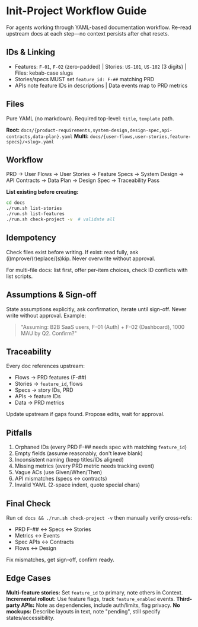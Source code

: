 # Init-Project Workflow Guide

For agents working through YAML-based documentation workflow. Re-read upstream docs at each step—no context persists after chat resets.

## IDs & Linking

- Features: `F-01`, `F-02` (zero-padded) | Stories: `US-101`, `US-102` (3 digits) | Files: kebab-case slugs
- Stories/specs MUST set `feature_id: F-##` matching PRD
- APIs note feature IDs in descriptions | Data events map to PRD metrics

## Files

Pure YAML (no markdown). Required top-level: `title`, `template` path.

**Root:** `docs/{product-requirements,system-design,design-spec,api-contracts,data-plan}.yaml`
**Multi:** `docs/{user-flows,user-stories,feature-specs}/<slug>.yaml`

## Workflow

PRD → User Flows → User Stories → Feature Specs → System Design → API Contracts → Data Plan → Design Spec → Traceability Pass

**List existing before creating:**
```bash
cd docs
./run.sh list-stories
./run.sh list-features
./run.sh check-project -v  # validate all
```

## Idempotency

Check files exist before writing. If exist: read fully, ask (i)mprove/(r)eplace/(s)kip. Never overwrite without approval.

For multi-file docs: list first, offer per-item choices, check ID conflicts with list scripts.

## Assumptions & Sign-off

State assumptions explicitly, ask confirmation, iterate until sign-off. Never write without approval. Example:
> "Assuming: B2B SaaS users, F-01 (Auth) + F-02 (Dashboard), 1000 MAU by Q2. Confirm?"

## Traceability

Every doc references upstream:
- Flows → PRD features (F-##)
- Stories → `feature_id`, flows
- Specs → story IDs, PRD
- APIs → feature IDs
- Data → PRD metrics

Update upstream if gaps found. Propose edits, wait for approval.

## Pitfalls

1. Orphaned IDs (every PRD F-## needs spec with matching `feature_id`)
2. Empty fields (assume reasonably, don't leave blank)
3. Inconsistent naming (keep titles/IDs aligned)
4. Missing metrics (every PRD metric needs tracking event)
5. Vague ACs (use Given/When/Then)
6. API mismatches (specs ↔ contracts)
7. Invalid YAML (2-space indent, quote special chars)

## Final Check

Run `cd docs && ./run.sh check-project -v` then manually verify cross-refs:
- PRD F-## ↔ Specs ↔ Stories
- Metrics ↔ Events
- Spec APIs ↔ Contracts
- Flows ↔ Design

Fix mismatches, get sign-off, confirm ready.

## Edge Cases

**Multi-feature stories:** Set `feature_id` to primary, note others in Context.
**Incremental rollout:** Use feature flags, track `feature_enabled` events.
**Third-party APIs:** Note as dependencies, include auth/limits, flag privacy.
**No mockups:** Describe layouts in text, note "pending", still specify states/accessibility.

